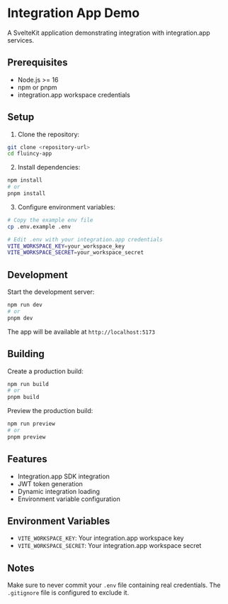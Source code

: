 # Integration App Demo

A SvelteKit application demonstrating integration with integration.app services.

## Prerequisites

- Node.js >= 16
- npm or pnpm
- integration.app workspace credentials

## Setup

1. Clone the repository:
```bash
git clone <repository-url>
cd fluincy-app
```

2. Install dependencies:
```bash
npm install
# or
pnpm install
```

3. Configure environment variables:
```bash
# Copy the example env file
cp .env.example .env

# Edit .env with your integration.app credentials
VITE_WORKSPACE_KEY=your_workspace_key
VITE_WORKSPACE_SECRET=your_workspace_secret
```

## Development

Start the development server:
```bash
npm run dev
# or
pnpm dev
```

The app will be available at `http://localhost:5173`

## Building

Create a production build:
```bash
npm run build
# or
pnpm build
```

Preview the production build:
```bash
npm run preview
# or
pnpm preview
```

## Features

- Integration.app SDK integration
- JWT token generation
- Dynamic integration loading
- Environment variable configuration

## Environment Variables

- `VITE_WORKSPACE_KEY`: Your integration.app workspace key
- `VITE_WORKSPACE_SECRET`: Your integration.app workspace secret

## Notes

Make sure to never commit your `.env` file containing real credentials. The `.gitignore` file is configured to exclude it.
